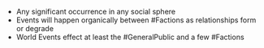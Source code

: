 - Any significant occurrence in any social sphere
- Events will happen organically between #Factions as relationships form or degrade
- World Events effect at least the #GeneralPublic and a few #Factions